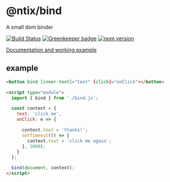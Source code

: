 # @ntix/bind

A small dom binder

[![Build Status](https://travis-ci.org/MrAntix/bind.svg?branch=master)](https://travis-ci.org/MrAntix/bind) [![Greenkeeper badge](https://badges.greenkeeper.io/MrAntix/bind.svg)](https://greenkeeper.io/)
[![npm version](https://badge.fury.io/js/%40ntix%2Fbind.svg)](https://badge.fury.io/js/%40ntix%2Fbind)

[Documentation and working example](https://mrantix.github.io/bind/)

## example

```html
<button bind [inner-text]="text" {click}="onClick"></button>

<script type="module">
  import { bind } from './bind.js';

  const context = {
    text: 'click me',
    onClick: e => {

      context.text = 'thanks!';
      setTimeout(() => {
        context.text = 'click me again';
      }, 2000);
    }
  };

  bind(document, context);
</script>
```
